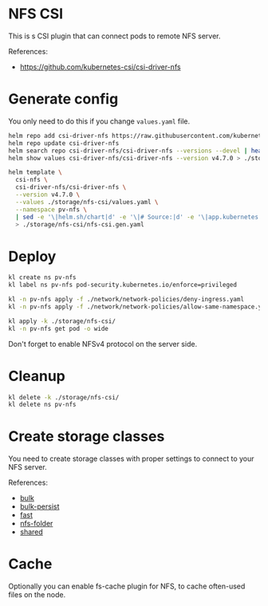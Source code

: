 
# NFS CSI

This is s CSI plugin that can connect pods to remote NFS server.

References:
- https://github.com/kubernetes-csi/csi-driver-nfs

# Generate config

You only need to do this if you change `values.yaml` file.

```bash
helm repo add csi-driver-nfs https://raw.githubusercontent.com/kubernetes-csi/csi-driver-nfs/master/charts/
helm repo update csi-driver-nfs
helm search repo csi-driver-nfs/csi-driver-nfs --versions --devel | head
helm show values csi-driver-nfs/csi-driver-nfs --version v4.7.0 > ./storage/nfs-csi/default-values.yaml
```

```bash
helm template \
  csi-nfs \
  csi-driver-nfs/csi-driver-nfs \
  --version v4.7.0 \
  --values ./storage/nfs-csi/values.yaml \
  --namespace pv-nfs \
  | sed -e '\|helm.sh/chart|d' -e '\|# Source:|d' -e '\|app.kubernetes.io/managed-by: Helm|d' \
  > ./storage/nfs-csi/nfs-csi.gen.yaml
```

# Deploy

```bash
kl create ns pv-nfs
kl label ns pv-nfs pod-security.kubernetes.io/enforce=privileged

kl -n pv-nfs apply -f ./network/network-policies/deny-ingress.yaml
kl -n pv-nfs apply -f ./network/network-policies/allow-same-namespace.yaml

kl apply -k ./storage/nfs-csi/
kl -n pv-nfs get pod -o wide
```

Don't forget to enable NFSv4 protocol on the server side.

# Cleanup

```bash
kl delete -k ./storage/nfs-csi/
kl delete ns pv-nfs
```

# Create storage classes

You need to create storage classes with proper settings to connect to your NFS server.

References:
- [bulk](./storage-classes/bulk/readme.md)
- [bulk-persist](./storage-classes/bulk-persist/readme.md)
- [fast](./storage-classes/fast/readme.md)
- [nfs-folder](./storage-classes/fast/readme.md)
- [shared](./storage-classes/shared/readme.md)

# Cache

Optionally you can enable fs-cache plugin for NFS, to cache often-used files on the node.
